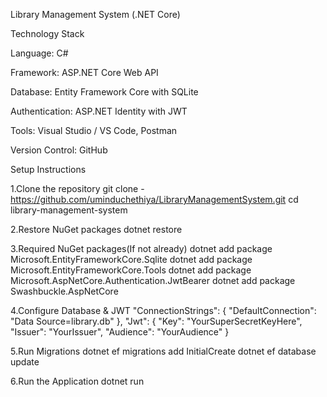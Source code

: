 Library Management System (.NET Core)

Technology Stack

Language: C#

Framework: ASP.NET Core Web API

Database: Entity Framework Core with SQLite

Authentication: ASP.NET Identity with JWT

Tools: Visual Studio / VS Code, Postman

Version Control: GitHub

Setup Instructions

1.Clone the repository
git clone - https://github.com/uminduchethiya/LibraryManagementSystem.git
cd library-management-system

2.Restore NuGet packages
dotnet restore

3.Required NuGet packages(If not already)
dotnet add package Microsoft.EntityFrameworkCore.Sqlite
dotnet add package Microsoft.EntityFrameworkCore.Tools
dotnet add package Microsoft.AspNetCore.Authentication.JwtBearer
dotnet add package Swashbuckle.AspNetCore

4.Configure Database & JWT
"ConnectionStrings": {
  "DefaultConnection": "Data Source=library.db"
},
"Jwt": {
  "Key": "YourSuperSecretKeyHere",
  "Issuer": "YourIssuer",
  "Audience": "YourAudience"
}

5.Run Migrations
dotnet ef migrations add InitialCreate
dotnet ef database update

6.Run the Application
dotnet run




